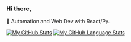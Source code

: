 ### Hi there,

💬 Automation and Web Dev with React/Py.

[![My GitHub Stats](https://github-readme-stats.vercel.app/api/?username=kaynhelga9&count_private=true&theme=react&showicons=true)]() 
[![My GitHub Language Stats](https://github-readme-stats.vercel.app/api/top-langs/?username=kaynhelga9&langs_count=5&theme=react)]()
